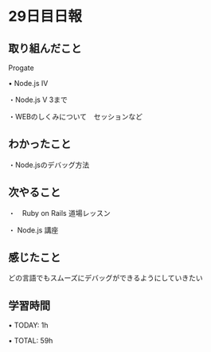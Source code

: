 # 29日目日報

## 取り組んだこと
Progate

• Node.js IV

・Node.js V 3まで

・WEBのしくみについて　セッションなど

## わかったこと
・Node.jsのデバッグ方法

## 次やること
・　Ruby on Rails 道場レッスン

・ Node.js 講座

## 感じたこと
どの言語でもスムーズにデバッグができるようにしていきたい

## 学習時間
• TODAY: 1h

• TOTAL: 59h
